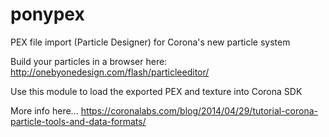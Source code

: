 ponypex
==========

PEX file import (Particle Designer) for Corona's new particle system

Build your particles in a browser here:
http://onebyonedesign.com/flash/particleeditor/

Use this module to load the exported PEX and texture into Corona SDK

More info here...
https://coronalabs.com/blog/2014/04/29/tutorial-corona-particle-tools-and-data-formats/